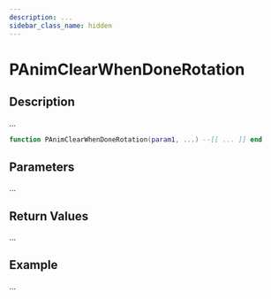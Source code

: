 ```yaml
---
description: ...
sidebar_class_name: hidden
---
```


# PAnimClearWhenDoneRotation

## Description

...

```lua
function PAnimClearWhenDoneRotation(param1, ...) --[[ ... ]] end
```

## Parameters

...

## Return Values

...

## Example

...

